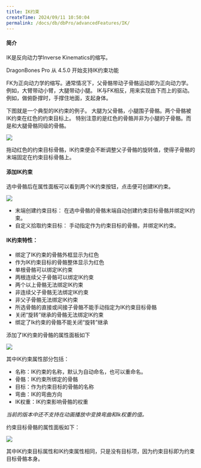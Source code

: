 ```yaml
---
title: IK约束
createTime: 2024/09/11 10:50:04
permalink: /docs/db/dbPro/advancedFeatures/IK/
---
```


#### 简介
IK是反向动力学Inverse Kinematics的缩写。

DragonBones Pro 从 4.5.0 开始支持IK约束功能

FK为正向动力学的缩写。通常情况下，父骨骼带动子骨骼运动即为正向动力学。例如，大臂带动小臂，大腿带动小腿。
IK与FK相反，用来实现由下而上的驱动。例如，做俯卧撑时，手撑住地面，支起身体。

下图就是一个典型的IK约束的例子。
大腿为父骨骼，小腿围子骨骼。两个骨骼被IK约束在红色的约束目标上。
特别注意的是红色的骨骼并非为小腿的子骨骼。而是和大腿骨骼同级的骨骼。

![](56d6a71568f12.png)

拖动红色的约束目标骨骼，IK约束便会不断调整父子骨骼的旋转值，使得子骨骼的末端固定在约束目标骨骼上。

#### 添加IK约束
选中骨骼后在属性面板可以看到两个IK约束按钮，点击便可创建IK约束。

![](56d6a715729de.png)

- 末端创建约束目标： 在选中骨骼的骨骼末端自动创建约束目标骨骼并绑定IK约束。
- 自定义拾取约束目标： 手动指定作为约束目标的骨骼，并绑定IK约束。

#### IK约束特性：
- 绑定了IK约束的骨骼外框显示为红色
- 作为IK约束目标的骨骼整体显示为红色
- 单根骨骼可以绑定IK约束
- 两根连续父子骨骼可以绑定IK约束
- 两个以上骨骼无法绑定IK约束
- 非连续父子骨骼无法绑定IK约束
- 非父子骨骼无法绑定IK约束
- 所选骨骼的直接或间接子骨骼不能手动指定为IK约束目标骨骼
- 关闭“旋转”继承的骨骼无法绑定IK约束
- 绑定了Ik约束的骨骼不能关闭“旋转”继承

添加了IK约束的骨骼的属性面板如下

![](56d6a715801f5.png)

其中IK约束属性部分包括：
- 名称：IK约束的名称，默认为自动命名，也可以重命名。
- 骨骼：IK约束所绑定的骨骼
- 目标：作为约束目标的骨骼的名称
- 弯曲：IK的弯曲方向
- IK权重：IK约束影响骨骼的权重

*当前的版本中还不支持在动画播放中变换弯曲和Ik权重的值。*

约束目标骨骼的属性面板如下：

![](56d6a715900f8.png)

其中IK约束目标属性和IK约束属性相同，只是没有目标项，因为约束目标即为约束目标骨骼本身。